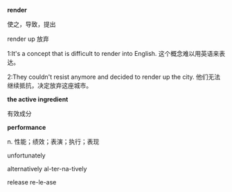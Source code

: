 

**render**  

使之，导致，提出

render up    放弃

1:It's a concept that is difficult to render into English. 这个概念难以用英语来表达。

2:They couldn't resist anymore and decided to render up the city. 他们无法继续抵抗，决定放弃这座城市。



**the active ingredient**

有效成分



**performance**

n. 性能；绩效；表演；执行；表现



unfortunately

alternatively       al-ter-na-tively

release			re-le-ase



















